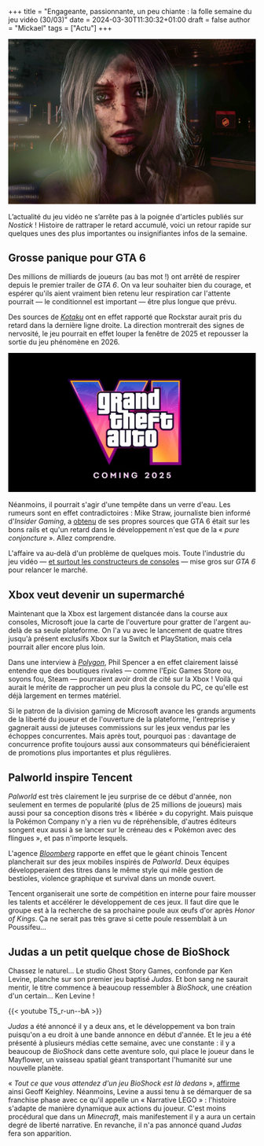 +++
title = "Engageante, passionnante, un peu chiante : la folle semaine du jeu vidéo (30/03)"
date = 2024-03-30T11:30:32+01:00
draft = false
author = "Mickael"
tags = ["Actu"]
+++ 

![Judas](Judas.jpg "Vivement le week-end.")

L’actualité du jeu vidéo ne s’arrête pas à la poignée d'articles  publiés sur *Nostick* ! Histoire de rattraper le retard accumulé, voici un retour rapide sur quelques unes des plus importantes ou insignifiantes infos de la semaine.

## Grosse panique pour GTA 6

Des millions de milliards de joueurs (au bas mot !) ont arrêté de respirer depuis le premier trailer de *GTA 6*. On va leur souhaiter bien du courage, et espérer qu'ils aient vraiment bien retenu leur respiration car l'attente pourrait — le conditionnel est important — être plus longue que prévu.

Des sources de *[Kotaku](https://kotaku.com/gta-6-development-2026-delay-rockstar-office-release-1851359831)* ont en effet rapporté que Rockstar aurait pris du retard dans la dernière ligne droite. La direction montrerait des signes de nervosité, le jeu pourrait en effet louper la fenêtre de 2025 et repousser la sortie du jeu phénomène en 2026.

![GTA 6](GTA6.jpg "Et si finalement non ?")

Néanmoins, il pourrait s'agir d'une tempête dans un verre d'eau.  Les rumeurs sont en effet contradictoires : Mike Straw, journaliste bien informé d'*Insider Gaming*, a [obtenu](https://twitter.com/MikeStrawMedia/status/1772349615284645941) de ses propres sources que GTA 6 était sur les bons rails et qu'un retard dans le développement n'est que de la « *pure conjoncture* ». Allez comprendre.

L'affaire va au-delà d'un problème de quelques mois. Toute l'industrie du jeu vidéo — [et surtout les constructeurs de consoles](https://nostick.fr/articles/2024/mars/1803_consoles/) — mise gros sur *GTA 6* pour relancer le marché. 

## Xbox veut devenir un supermarché

Maintenant que la Xbox est largement distancée dans la course aux consoles, Microsoft joue la carte de l'ouverture pour gratter de l'argent au-delà de sa seule plateforme. On l'a vu avec le lancement de quatre titres jusqu'à présent exclusifs Xbox sur la Switch et PlayStation, mais cela pourrait aller encore plus loin. 

Dans une interview à *[Polygon](https://www.polygon.com/24108670/xbox-epic-games-store-phil-spencer-interview)*, Phil Spencer a en effet clairement laissé entendre que des boutiques rivales — comme l'Epic Games Store ou, soyons fou, Steam — pourraient avoir droit de cité sur la Xbox ! Voilà qui aurait le mérite de rapprocher un peu plus la console du PC, ce qu'elle est déjà largement en termes matériel.

Si le patron de la division gaming de Microsoft avance les grands arguments de la liberté du joueur et de l'ouverture de la plateforme, l'entreprise y gagnerait aussi de juteuses commissions sur les jeux vendus par les échoppes concurrentes. Mais après tout, pourquoi pas : davantage de concurrence profite toujours aussi aux consommateurs qui bénéficieraient de promotions plus importantes et plus régulières.

## Palworld inspire Tencent

*Palworld* est très clairement le jeu surprise de ce début d'année, non seulement en termes de popularité (plus de 25 millions de joueurs) mais aussi pour sa conception disons très « libérée » du copyright. Mais puisque la Pokémon Company n'y a rien vu de répréhensible, d'autres éditeurs songent eux aussi à se lancer sur le créneau des « Pokémon avec des flingues », et pas n'importe lesquels.

L'agence *[Bloomberg](https://financialpost.com/pmn/business-pmn/tencents-next-big-gaming-bets-draw-on-viral-phenom-palworld)* rapporte en effet que le géant chinois Tencent plancherait sur des jeux mobiles inspirés de *Palworld*. Deux équipes développeraient des titres dans le même style qui mêle gestion de bestioles, violence graphique et survival dans un monde ouvert.

Tencent organiserait une sorte de compétition en interne pour faire mousser les talents et accélérer le développement de ces jeux. Il faut dire que le groupe est à la recherche de sa prochaine poule aux œufs d'or après *Honor of Kings*. Ça ne serait pas très grave si cette poule ressemblait à un Poussifeu…

## Judas a un petit quelque chose de BioShock

Chassez le naturel… Le studio Ghost Story Games, confonde par Ken Levine, planche sur son premier jeu baptisé *Judas*. Et bon sang ne saurait mentir, le titre commence à beaucoup ressembler à *BioShock*, une création d'un certain… Ken Levine ! 

{{< youtube T5_r-un--bA >}} 

*Judas* a été annoncé il y a deux ans, et le développement va bon train puisqu'on a eu droit à une bande annonce en début d'année. Et le jeu a été présenté à plusieurs médias cette semaine, avec une constante : il y a beaucoup de *BioShock* dans cette aventure solo, qui place le joueur dans le Mayflower, un vaisseau spatial géant transportant l'humanité sur une nouvelle planète.

« *Tout ce que vous attendez d'un jeu BioShock est là dedans* », [affirme](https://www.youtube.com/watch?v=J5wjyC1P1Jc&t=88s) ainsi Geoff Keighley. Néanmoins, Levine a aussi tenu à se démarquer de sa franchise phase avec ce qu'il appelle un « Narrative LEGO » : l'histoire s'adapte de manière dynamique aux actions du joueur. C'est moins procédural que dans un *Minecraft*, mais manifestement il y a aura un certain degré de liberté narrative. En revanche, il n'a pas annoncé quand *Judas* fera son apparition.